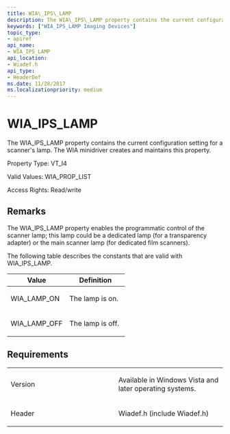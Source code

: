 ```yaml
---
title: WIA\_IPS\_LAMP
description: The WIA\_IPS\_LAMP property contains the current configuration setting for a scanner's lamp. The WIA minidriver creates and maintains this property.
keywords: ["WIA_IPS_LAMP Imaging Devices"]
topic_type:
- apiref
api_name:
- WIA_IPS_LAMP
api_location:
- Wiadef.h
api_type:
- HeaderDef
ms.date: 11/28/2017
ms.localizationpriority: medium
---
```


# WIA\_IPS\_LAMP


The WIA\_IPS\_LAMP property contains the current configuration setting for a scanner's lamp. The WIA minidriver creates and maintains this property.

Property Type: VT\_I4

Valid Values: WIA\_PROP\_LIST

Access Rights: Read/write

## Remarks

The WIA\_IPS\_LAMP property enables the programmatic control of the scanner lamp; this lamp could be a dedicated lamp (for a transparency adapter) or the main scanner lamp (for dedicated film scanners).

The following table describes the constants that are valid with WIA\_IPS\_LAMP.

<table>
<colgroup>
<col width="50%" />
<col width="50%" />
</colgroup>
<thead>
<tr class="header">
<th>Value</th>
<th>Definition</th>
</tr>
</thead>
<tbody>
<tr class="odd">
<td><p>WIA_LAMP_ON</p></td>
<td><p>The lamp is on.</p></td>
</tr>
<tr class="even">
<td><p>WIA_LAMP_OFF</p></td>
<td><p>The lamp is off.</p></td>
</tr>
</tbody>
</table>

 

## Requirements

<table>
<colgroup>
<col width="50%" />
<col width="50%" />
</colgroup>
<tbody>
<tr class="odd">
<td><p>Version</p></td>
<td><p>Available in Windows Vista and later operating systems.</p></td>
</tr>
<tr class="even">
<td><p>Header</p></td>
<td>Wiadef.h (include Wiadef.h)</td>
</tr>
</tbody>
</table>

 

 





